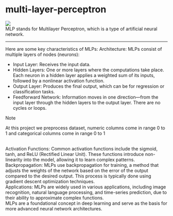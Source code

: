 # multi-layer-perceptron
<img src="https://www.go-rbcs.com/wp-content/uploads/2019/06/simple-and-deep-neural-networks.png" />
<br/>
MLP stands for Multilayer Perceptron, which is a type of artificial neural network. 
<hr/>
Here are some key characteristics of MLPs:
Architecture: MLPs consist of multiple layers of nodes (neurons):
<br/>
<ul>
  <li>Input Layer: Receives the input data.</li>
  <li>Hidden Layers: One or more layers where the computations take place. Each neuron in a hidden layer applies a weighted sum of its inputs, followed by a nonlinear activation function.</li>
  <li>Output Layer: Produces the final output, which can be for regression or classification tasks.</li>
  <li>Feedforward Network: Information moves in one direction—from the input layer through the hidden layers to the output layer. There are no cycles or loops.</li>
</ul>

> [!NOTE]
> At this project we preprocess dataset, numeric columns come in range 0 to 1 and categorical columns come in range 0 to 1
<br/>
Activation Functions: Common activation functions include the sigmoid, tanh, and ReLU (Rectified Linear Unit). These functions introduce non-linearity into the model, allowing it to learn complex patterns.
<br/>
Backpropagation: MLPs use backpropagation for training, a method that adjusts the weights of the network based on the error of the output compared to the desired output. This process is typically done using gradient descent optimization techniques.
<br/>
Applications: MLPs are widely used in various applications, including image recognition, natural language processing, and time-series prediction, due to their ability to approximate complex functions.
<br/>
MLPs are a foundational concept in deep learning and serve as the basis for more advanced neural network architectures.

